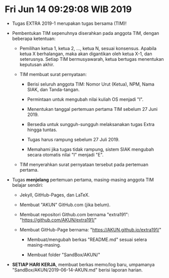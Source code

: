 ---
---

Fri Jun 14 09:29:08 WIB 2019
============================

* Tugas EXTRA 2019-1 merupakan tugas bersama (TIM)!

* Pembentukan TIM sepenuhnya diserahkan pada anggota TIM, dengan beberapa ketentuan:

  * Pemilihan ketua 1, ketua 2, ..., ketua N, sesuai konsensus. 
    Apabila ketua X berhalangan, maka akan digantikan oleh ketua X-1, dan seterusnya. 
    Setiap TIM bermusyawarah, ketua bertugas menentukan keputusan akhir.

  * TIM membuat surat pernyataan:

    * Berisi seluruh anggota TIM: Nomor Urut (Ketua), NPM, Nama SIAK, dan Tanda-tangan.
  
    * Permintaan untuk mengubah nilai kuliah OS menjadi "I".

    * Menentukan tanggal pertemuan pertama TIM sebelum 27 Juni 2019.

    * Bersedia untuk sungguh-sungguh melaksanakan tugas Extra hingga tuntas.

    * Tugas harus rampung sebelum 27 Juli 2019.

    * Memahami jika tugas tidak rampung, sistem SIAK mengubah secara otomatis nilai "I" menjadi "E".

  * TIM menyerahkan surat pernyataan tersebut pada pertemuan pertama.

* Tugas **menjelang** pertemuan pertama, masing-masing anggota TIM belajar sendiri:

  * Jekyll, GitHub-Pages, dan LaTeX.

  * Membuat "AKUN" GitHub.com (jika belum).

  * Membuat repositori Github.com bernama "extra191": "https://github.com/AKUN/extra191/"

  * Membuat GitHub-Page bernama:  "https://AKUN.github.io/extra191/"

    * Membuat/mengubah berkas "README.md" sesuai selera masing-masing.

    * Membuat folder "SandBox/AKUN/"

 * **SETIAP HARI KERJA**, membuat berkas memo/log baru, umpamanya "SandBox/AKUN/2019-06-14-AKUN.md" berisi laporan harian.






